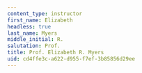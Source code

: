 ```yaml
---
content_type: instructor
first_name: Elizabeth
headless: true
last_name: Myers
middle_initial: R.
salutation: Prof.
title: Prof. Elizabeth R. Myers
uid: cd4ffe3c-a622-d955-f7ef-3b85856d29ee
---
```

